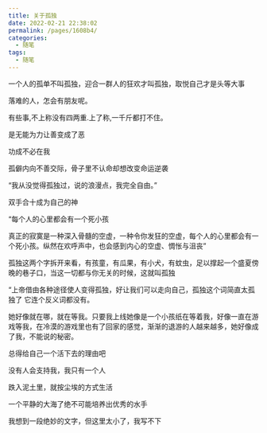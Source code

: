 ```yaml
---
title: 关于孤独
date: 2022-02-21 22:38:02
permalink: /pages/1608b4/
categories:
  - 随笔
tags:
  - 随笔
---
```

一个人的孤单不叫孤独，迎合一群人的狂欢才叫孤独，取悦自己才是头等大事



落难的人，怎会有朋友呢。



有些事,不上称没有四两重.上了称,一千斤都打不住。



是无能为力让善变成了恶



功成不必在我



孤僻内向不善交际，骨子里不认命却想改变命运逆袭



“我从没觉得孤独过，说的浪漫点，我完全自由。”



双手合十成为自己的神



“每个人的心里都会有一个死小孩



真正的寂寞是一种深入骨髓的空虚，一种令你发狂的空虚，每个人的心里都会有一个死小孩。纵然在欢呼声中，也会感到内心的空虚、惆怅与沮丧”



孤独这两个字拆开来看，有孩童，有瓜果，有小犬，有蚊虫，足以撑起一个盛夏傍晚的巷子口，当这一切都与你无关的时候，这就叫孤独



“上帝借由各种途径使人变得孤独，好让我们可以走向自己，孤独这个词简直太孤独了 它连个反义词都没有。



她好像就在哪，就在等我。只要我上线她像是一个小孩纸在等着我，好像一直在游戏等我，在冷漠的游戏里也有了回家的感觉，渐渐的退游的人越来越多，她好像成了我，不能说的秘密。



总得给自己一个活下去的理由吧

没有人会支持我，我只有一个人

跌入泥土里，就按尘埃的方式生活

一个平静的大海了绝不可能培养出优秀的水手

我想到一段绝妙的文字，但这里太小了，我写不下

